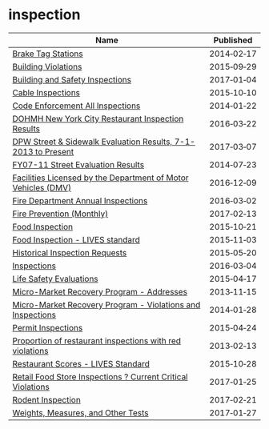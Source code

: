 # inspection

Name | Published
---- | ---------
[Brake Tag Stations](../datasets/r82n-4xx7.md) | 2014&#x2011;02&#x2011;17
[Building Violations](../datasets/22u3-xenr.md) | 2015&#x2011;09&#x2011;29
[Building and Safety Inspections](../datasets/9w5z-rg2h.md) | 2017&#x2011;01&#x2011;04
[Cable Inspections](../datasets/tzyi-s757.md) | 2015&#x2011;10&#x2011;10
[Code Enforcement All Inspections](../datasets/uh5a-f7uw.md) | 2014&#x2011;01&#x2011;22
[DOHMH New York City Restaurant Inspection Results](../datasets/43nn-pn8j.md) | 2016&#x2011;03&#x2011;22
[DPW Street & Sidewalk Evaluation Results, 7-1-2013 to Present](../datasets/83ki-hu3p.md) | 2017&#x2011;03&#x2011;07
[FY07-11 Street Evaluation Results](../datasets/i8y7-m763.md) | 2014&#x2011;07&#x2011;23
[Facilities Licensed by the Department of Motor Vehicles (DMV)](../datasets/nhjr-rpi2.md) | 2016&#x2011;12&#x2011;09
[Fire Department Annual Inspections](../datasets/cmjg-efs2.md) | 2016&#x2011;03&#x2011;02
[Fire Prevention (Monthly)](../datasets/88xq-e4s6.md) | 2017&#x2011;02&#x2011;13
[Food Inspection](../datasets/5pue-gfbe.md) | 2015&#x2011;10&#x2011;21
[Food Inspection - LIVES standard](../datasets/ft84-r7wr.md) | 2015&#x2011;11&#x2011;03
[Historical Inspection Requests](../datasets/grqp-bvwk.md) | 2015&#x2011;05&#x2011;20
[Inspections](../datasets/jzhd-m6uv.md) | 2016&#x2011;03&#x2011;04
[Life Safety Evaluations](../datasets/qqqh-hgyw.md) | 2015&#x2011;04&#x2011;17
[Micro-Market Recovery Program - Addresses](../datasets/cf2f-mmzv.md) | 2013&#x2011;11&#x2011;15
[Micro-Market Recovery Program - Violations and Inspections](../datasets/ujwc-724r.md) | 2014&#x2011;01&#x2011;28
[Permit Inspections](../datasets/hyxh-ndxj.md) | 2015&#x2011;04&#x2011;24
[Proportion of restaurant inspections with red violations](../datasets/2qw6-nhv6.md) | 2013&#x2011;02&#x2011;13
[Restaurant Scores - LIVES Standard](../datasets/pyih-qa8i.md) | 2015&#x2011;10&#x2011;28
[Retail Food Store Inspections ? Current Critical Violations](../datasets/d6dy-3h7r.md) | 2017&#x2011;01&#x2011;25
[Rodent Inspection](../datasets/p937-wjvj.md) | 2017&#x2011;02&#x2011;21
[Weights, Measures, and Other Tests](../datasets/8fei-z6rz.md) | 2017&#x2011;01&#x2011;27

